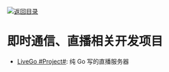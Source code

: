 [![返回目录](https://user-images.githubusercontent.com/5803001/38079637-ff0abcf0-3371-11e8-9b76-ad651620afc7.jpg)](https://github.com/wxyyxc1992/Awesome-Links)

# 即时通信、直播相关开发项目

* [LiveGo #Project#](https://github.com/gwuhaolin/livego): 纯 Go 写的直播服务器
